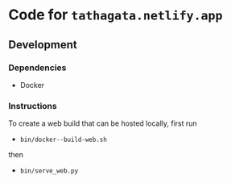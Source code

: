 # Code for `tathagata.netlify.app`

## Development

### Dependencies

* Docker 

### Instructions

To create a web build that can be hosted locally, first run

* `bin/docker--build-web.sh`

then

* `bin/serve_web.py`